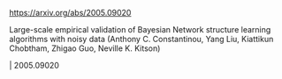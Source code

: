 https://arxiv.org/abs/2005.09020

Large-scale empirical validation of Bayesian Network structure learning
  algorithms with noisy data (Anthony C. Constantinou, Yang Liu, Kiattikun Chobtham, Zhigao Guo, Neville K. Kitson)

| 2005.09020
